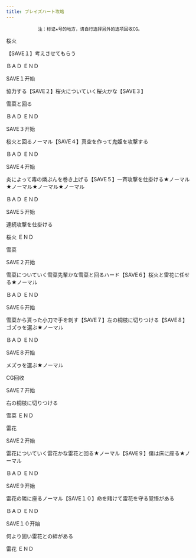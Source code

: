 ```yaml
---
title: ブレイズハート攻略
---
```


                注：标记★号的地方，请自行选择另外的选项回收CG。

桜火

【SAVE１】考えさせてもらう

ＢＡＤ ＥＮＤ

SAVE１开始

協力する【SAVE２】桜火についていく桜火かな【SAVE３】

雪菜と回る

ＢＡＤ ＥＮＤ

SAVE３开始

桜火と回るノーマル【SAVE４】真空を作って鬼姫を攻撃する

ＢＡＤ ＥＮＤ

SAVE４开始

炎によって毒の燐ぷんを巻き上げる【SAVE５】一斉攻撃を仕掛ける★ノーマル★ノーマル★ノーマル★ノーマル

ＢＡＤ ＥＮＤ

SAVE５开始

連続攻撃を仕掛ける

桜火 ＥＮＤ

雪菜

SAVE２开始

雪菜についていく雪菜先輩かな雪菜と回るハード【SAVE６】桜火と雷花に任せる★ノーマル

ＢＡＤ ＥＮＤ

SAVE６开始

雪菜から貰った小刀で手を刺す【SAVE７】左の桐枝に切りつける【SAVE８】ゴズゥを選ぶ★ノーマル

ＢＡＤ ＥＮＤ

SAVE８开始

メズゥを選ぶ★ノーマル

CG回收

SAVE７开始

右の桐枝に切りつける

雪菜 ＥＮＤ

雷花

SAVE２开始

雷花についていく雷花かな雷花と回る★ノーマル【SAVE９】僕は床に座る★ノーマル

ＢＡＤ ＥＮＤ

SAVE９开始

雷花の隣に座るノーマル【SAVE１０】命を賭けて雷花を守る覚悟がある

ＢＡＤ ＥＮＤ

SAVE１０开始

何より固い雷花との絆がある

雷花 ＥＮＤ
              
